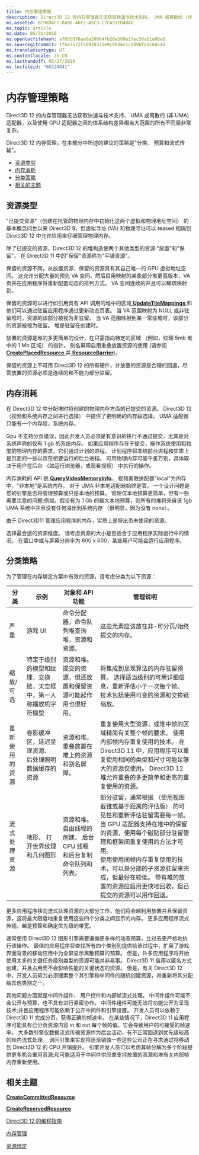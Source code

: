 ```yaml
---
title: 内存管理策略
description: Direct3D 12 的内存管理器无法获取快速与技术支持、 UMA 或离散的 (非 UMA) 适配器，以及使用 GPU 适配器之间的体系结构差异相当大范围的所有不同层非常复杂。Direct3D 12 内存管理，在本部分中所述的建议的策略是 \ 0034; 进行分类、 预算和流式传输 \ 0034;。
ms.assetid: BC9894F7-D496-46F2-A5C3-C7CA31FD4BA8
ms.topic: article
ms.date: 05/31/2018
ms.openlocfilehash: a7055078aa6a20664fb20e589e1fec50a61e00e8
ms.sourcegitcommit: 1fbe7572f20938331e9c9bd6cccd098fa1c6054d
ms.translationtype: HT
ms.contentlocale: zh-CN
ms.lasthandoff: 05/27/2019
ms.locfileid: "66224041"
---
```

# <a name="memory-management-strategies"></a>内存管理策略

Direct3D 12 的内存管理器无法获取快速与技术支持、 UMA 或离散的 (非 UMA) 适配器，以及使用 GPU 适配器之间的体系结构差异相当大范围的所有不同层非常复杂。

Direct3D 12 内存管理，在本部分中所述的建议的策略是"分类、 预算和流式传输"。

-   [资源类型](#resource-types)
-   [内存消耗](#memory-budget)
-   [分类策略](#classification-strategy)
-   [相关的主题](#related-topics)

## <a name="resource-types"></a>资源类型

"已提交资源"（创建在托管的物理内存中初始化这两个虚拟和物理地址空间） 的基本概念问世以来 Direct3D 9，但虚拟寻址 (VA) 和物理寻址可以 teased 相隔到 Direct3D 12 中允许应用来仔细管理物理内存。

除了已提交的资源，Direct3D 12 的堆构造使两个其他类型的资源:"放置"和"保留"。 在 Direct3D 11 中的"保留"资源称为"平铺资源"。

保留的资源不同，从放置资源，保留的资源具有其自己唯一的 GPU 虚拟地址空间。 这允许分配大量的预先 VA 空间，然后启用映射的某些部分堆更高版本，VA 页并在应用程序将重新配置动态的排列方式。 VA 空间连续的并且可以稀疏映射到。

保留的资源可以进行如引用具有 API 调用的堆中的区域[ **UpdateTileMappings** ](/windows/desktop/api/d3d12/nf-d3d12-id3d12commandqueue-updatetilemappings)和他们可以通过驻留应用程序通过更新动态页表。 当 VA 范围映射为 NULL 或非驻留堆时，资源的该部分被视为非驻留。 当 VA 范围映射到某一常驻堆时，该部分的资源被视为驻留。 堆是驻留在创建时。

放置的资源是堆的多更简单的设计，在只需指向特定的区域 （例如，纹理 5mb 堆中的 1 Mb 区域） 的指针。 别名屏障启用重叠放置资源的使用 (请参阅[ **CreatePlacedResource** ](/windows/desktop/api/D3D12/nf-d3d12-id3d12device-createplacedresource)并[ **ResourceBarrier**](/windows/desktop/api/d3d12/nf-d3d12-id3d12graphicscommandlist-resourcebarrier))。

保留的资源上不可用 Direct3D 12 的所有硬件，并放置的资源是合理的回退，尽管放置的资源必须是连续的和不能为部分驻留。

## <a name="memory-budget"></a>内存消耗

在 Direct3D 12 中分配堆时将创建的物理内存方面的已提交的资源。 Direct3D 12 （视频和系统内存之间进行选择） 中提供了更明确的内存段选择。 UMA 适配器只能有一个内存段，系统内存。

Gpu 不支持分页错误，因此开发人员必须是有意识的执行不通过提交，尤其是对系统声称的仅有 1 gb 的系统内存。 如果应用程序存在于提交，操作系统使用粗粒度的物理内存的需求，它们通过计划的进程。 计划程序将冻结前台进程和实质上是页面的一些以页在想要运行的后台进程。 可用物理内存可能千差万别，具体取决于用户在后台 （如运行浏览器，或观看视频） 中执行的操作。

内存消耗的 API 是[ **QueryVideoMemoryInfo**](https://msdn.microsoft.com/library/windows/desktop/dn933223)。 视频离散适配器"local"为内存中，"非本地"是系统内存。 对于 UMA 非本地适配器始终是零。 一个设计问题是您的引擎是否将管理预算或只是本地的预算。 管理仅本地预算更简单，但有一些需要注意的问题;例如，假设有为 1 Gb 的最大本地预算，则所有的堆将来自该 1gb UMA 系统中并且没有任何溢出到系统内存 （很明显，因为没有 none）。

由于 Direct3D11 管理应用程序的内存，实质上是将出页未使用的资源。

选择最合适的资源维度。 请考虑资源的大小是否适合于应用程序实际运行中的情况。 在窗口中或与屏幕分辨率为 800 x 600，某些用户可能会运行应用程序。

## <a name="classification-strategy"></a>分类策略

为了管理在内存绑定方案中有效的资源，请考虑分类为以下资源：



| 分类      | 示例                                                                                         | 对象和 API 功能                                                                                           | 管理说明                                                                                                                                                                                                                                                                                                                                                                                                                                                                                                                                                                                    |
|---------------------|--------------------------------------------------------------------------------------------------|--------------------------------------------------------------------------------------------------------------------|-----------------------------------------------------------------------------------------------------------------------------------------------------------------------------------------------------------------------------------------------------------------------------------------------------------------------------------------------------------------------------------------------------------------------------------------------------------------------------------------------------------------------------------------------------------------------------------------------------|
| 严重            | 游戏 UI                                                                                          | 命令分配器，命令队列堆查询堆，资源和资源。                                      | 这些元素应该放在非-可分页/始终提交的内存。<br/>                                                                                                                                                                                                                                                                                                                                                                                                                                                                                                                        |
| 缩放/可选    | 特定于级别的模型和纹理，交换链，天空框中，第一人称播放机字符模型 | 资源和堆。 提交的资源，但还放置和保留资源可能起作用也很好用。          | 将集成到呈现算法的内存驻留预算。 选择适当级别的可用详细信息，重新评估小于一次每个帧。 技术包括使用可变的资源和交换链缩放。<br/>                                                                                                                                                                                                                                                                                                                                                 |
| 重新使用的资源   | 卷影缓冲区，延迟呈现资源、 后处理照明数据缓存的资源    | 资源和堆。 重叠放置在堆上的资源和别名屏障。                                  | 重复使用大型资源，或堆中帧的区域精简有关整个帧的要求。 使用内部帧内存重复使用的技术。 在 Direct3D 11 中，应用程序可以重复使用相同的类型和尺寸可能足够大的资源仅使用。 Direct3D 12 堆允许重叠的多更简单和更高的重复使用的资源。<br/>                                                                                                                                                                                                                              |
| 流式处理资源 | 地形、 打开世界纹理和几何图形                                                        | 资源和堆。 自由线程的创建、 后台 CPU 线程和后台复制命令队列和列表。 | 部分驻留，通常根据 （使用视图截锥或基于距离的评估版） 的可见性和重新评估驻留需要每一帧。<br/> 当 GPU 适配器支持在堆中的保留的资源，使用每个磁贴部分驻留管理和框架间重复使用的方法才可用。<br/> 使用使用间帧内存重复使用的技术，可以是分部的子资源驻留来完成，但最好在较低。 带有堆的放置的资源应启用更快地回收，但已提交的资源可以用作回退。<br/> |



 

更多应用程序移向流式处理资源的大部分工作，他们将会越利用放置并且保留资源，这将最大限度地重复使用这些四个分类之间显示的内存。 更多应用程序流式传输，越是预算和确定优先级的带宽。

通常使用 Direct3D 12 图形引擎需要遵循更多样的动态预算，比过去更严格地执行该操作。 最佳的应用程序将查找所有四个类别到提供给该过程中，扩展了游戏界面背景的移动应用中为全屏显示离散预算的预算。 但是，许多应用程序将开始使用太多的关键任务级别类型的资源可能并非易事。 Direct3D 11 启用以匿名方式创建，并且占用而不会影响性能的关键状态的资源。 但是，有关 Direct3D 12 中，开发人员努力必须搜索整个其引擎和中间件的随机创建资源，并重新将其分配给其他类别之一。

其他问题方面就是中间件组件、 用户控件和内部帧流式处理。 中间件组件可能不会公开与预算，也不具有进行紧密协作。 中间件组件可能无法将功能公开为呈现技术;并且应用程序可能依赖于公开中间件和引擎设置。 开发人员可以依赖于 Direct3D 11 完成分页，获得正确的帧速率。 在某些情况下，Direct3D 11 应用程序可能具有已分页资源内容 in 和 out 每个帧的值。它会导致用户的可接受的帧速率。 大多数引擎仅数据流式传输资源作为后台活动，有不正常回退到优先级较高的帧内流式处理。 询问引擎来实现将逐渐销蚀一些这些公司正在寻求通过将移动到 Direct3D 12 的 CPU 开销提升。 引擎开发人员可以考虑其帧分解为多个阶段提供更多机会重用资源;和可能适用于中间件供应商支持放置的资源和堆有关内部帧内存重新使用。

## <a name="related-topics"></a>相关主题

<dl> <dt>

[**CreateCommittedResource**](/windows/desktop/api/D3D12/nf-d3d12-id3d12device-createcommittedresource)
</dt> <dt>

[**CreateReservedResource**](/windows/desktop/api/D3D12/nf-d3d12-id3d12device-createreservedresource)
</dt> <dt>

[Direct3D 12 的编程指南](directx-12-programming-guide.md)
</dt> <dt>

[内存管理](memory-management.md)
</dt> <dt>

[资源绑定](resource-binding.md)
</dt> </dl>

 

 





